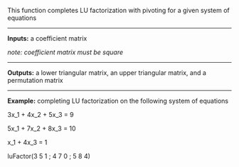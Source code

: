 
This function completes LU factorization with pivoting for a given system of equations
__________

**Inputs:** a coefficient matrix 

*note: coefficient matrix must be square*
__________

**Outputs:** a lower triangular matrix, an upper triangular matrix, and a permutation matrix
__________

**Example:** completing LU factorization on the following system of equations

3x_1 + 4x_2 + 5x_3 = 9

5x_1 + 7x_2 + 8x_3 = 10

x_1 + 4x_3 = 1

luFactor(3 5 1 ; 4 7 0 ; 5 8 4)
